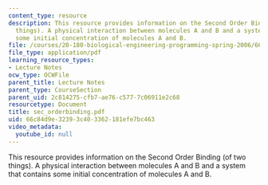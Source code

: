 ```yaml
---
content_type: resource
description: This resource provides information on the Second Order Binding (of two
  things). A physical interaction between molecules A and B and a system that contains
  some initial concentration of molecules A and B.
file: /courses/20-180-biological-engineering-programming-spring-2006/66c84d9e32393c403362181efe7bc463_sec_orderbinding.pdf
file_type: application/pdf
learning_resource_types:
- Lecture Notes
ocw_type: OCWFile
parent_title: Lecture Notes
parent_type: CourseSection
parent_uid: 2c814275-cfb7-ae76-c577-7c06911e2c68
resourcetype: Document
title: sec_orderbinding.pdf
uid: 66c84d9e-3239-3c40-3362-181efe7bc463
video_metadata:
  youtube_id: null
---
```

This resource provides information on the Second Order Binding (of two things). A physical interaction between molecules A and B and a system that contains some initial concentration of molecules A and B.

